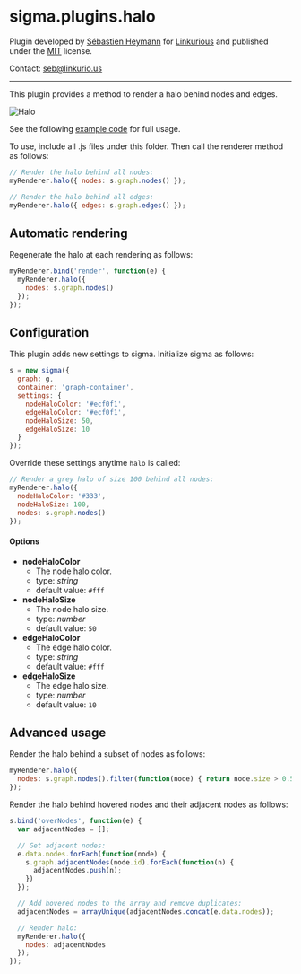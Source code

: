 sigma.plugins.halo
=====================

Plugin developed by [Sébastien Heymann](https://github.com/sheymann) for [Linkurious](https://github.com/Linkurious) and published under the [MIT](LICENSE) license.

Contact: seb@linkurio.us

---

This plugin provides a method to render a halo behind nodes and edges.

![Halo](https://github.com/Linkurious/sigma.js/wiki/media/halo.gif)

See the following [example code](../../examples/plugin-halo.html) for full usage.

To use, include all .js files under this folder. Then call the renderer method as follows:

````javascript
// Render the halo behind all nodes:
myRenderer.halo({ nodes: s.graph.nodes() });
````

````javascript
// Render the halo behind all edges:
myRenderer.halo({ edges: s.graph.edges() });
````

## Automatic rendering

Regenerate the halo at each rendering as follows:

````javascript
myRenderer.bind('render', function(e) {
  myRenderer.halo({
    nodes: s.graph.nodes()
  });
});
````

## Configuration

This plugin adds new settings to sigma. Initialize sigma as follows:

````javascript
s = new sigma({
  graph: g,
  container: 'graph-container',
  settings: {
    nodeHaloColor: '#ecf0f1',
    edgeHaloColor: '#ecf0f1',
    nodeHaloSize: 50,
    edgeHaloSize: 10
  }
});
````

Override these settings anytime `halo` is called:

````javascript
// Render a grey halo of size 100 behind all nodes:
myRenderer.halo({
  nodeHaloColor: '#333',
  nodeHaloSize: 100,
  nodes: s.graph.nodes()
});
````


#### Options

 * **nodeHaloColor**
   * The node halo color.
   * type: *string*
   * default value: `#fff`
 * **nodeHaloSize**
   * The node halo size.
   * type: *number*
   * default value: `50`
 * **edgeHaloColor**
   * The edge halo color.
   * type: *string*
   * default value: `#fff`
 * **edgeHaloSize**
   * The edge halo size.
   * type: *number*
   * default value: `10`

## Advanced usage

Render the halo behind a subset of nodes as follows:

````javascript
myRenderer.halo({
  nodes: s.graph.nodes().filter(function(node) { return node.size > 0.5; })
});
````

Render the halo behind hovered nodes and their adjacent nodes as follows:

````javascript
s.bind('overNodes', function(e) {
  var adjacentNodes = [];

  // Get adjacent nodes:
  e.data.nodes.forEach(function(node) {
    s.graph.adjacentNodes(node.id).forEach(function(n) {
      adjacentNodes.push(n);
    })
  });

  // Add hovered nodes to the array and remove duplicates:
  adjacentNodes = arrayUnique(adjacentNodes.concat(e.data.nodes));

  // Render halo:
  myRenderer.halo({
    nodes: adjacentNodes
  });
});
````
